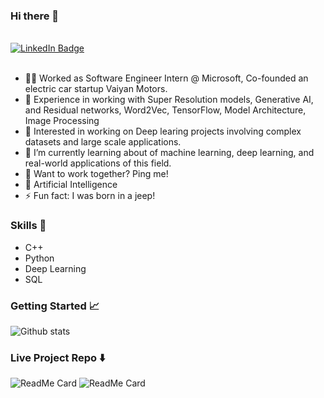 ### Hi there 👋

<br>

<div id="badges">
  <a href="https://www.linkedin.com/in/siddharthsaraswat1">
    <img src="https://img.shields.io/badge/LinkedIn-blue?style=for-the-badge&logo=linkedin&logoColor=white" alt="LinkedIn Badge"/>
  </a>
</div>

<br>

- 🧑‍💻 Worked as Software Engineer Intern @ Microsoft, Co-founded an electric car startup Vaiyan Motors. 
- 📸 Experience in working with Super Resolution models, Generative AI, and Residual networks, Word2Vec, TensorFlow, Model Architecture, Image Processing
- 🔭 Interested in working on Deep learing projects involving complex datasets and large scale applications. 
- 🌱 I’m currently learning about of machine learning, deep learning, and real-world applications of this field.
- 👯 Want to work together? Ping me!
- 💬 Artificial Intelligence
- ⚡ Fun fact: I was born in a jeep!

### Skills 📄

- C++
- Python
- Deep Learning
- SQL

### Getting Started 📈

![Github stats](https://github-readme-stats.vercel.app/api?username=siddharth1012)

### Live Project Repo ⬇️

![ReadMe Card](https://github-readme-stats.vercel.app/api/pin/?username=siddharth1012&repo=FaceApp)
![ReadMe Card](https://github-readme-stats.vercel.app/api/pin/?username=siddharth1012&repo=Image-Search-Engine)
